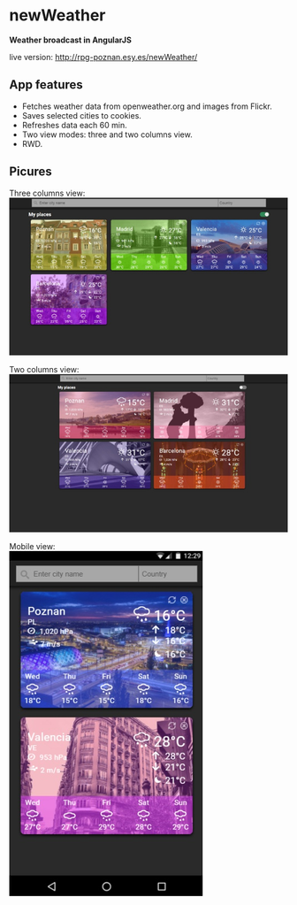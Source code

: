 # newWeather
**Weather broadcast in AngularJS**

live version: http://rpg-poznan.esy.es/newWeather/

## App features
* Fetches weather data from openweather.org and images from Flickr.  
* Saves selected cities to cookies.  
* Refreshes data each 60 min.  
* Two view modes: three and two columns view.
* RWD.
   
## Picures
   
Three columns view:   
![Three rows view](https://raw.githubusercontent.com/BugBear6/newWeather/master/print_screen_v1.jpg)   
   
Two columns view:  
![Two rows view](https://raw.githubusercontent.com/BugBear6/newWeather/master/print_screen_v2.jpg)   
   
Mobile view:   
![Mobile view](https://raw.githubusercontent.com/BugBear6/newWeather/master/print_screen_v4.jpg)   
